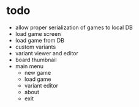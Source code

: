 # todo

- allow proper serialization of games to local DB
- load game screen
- load game from DB
- custom variants
- variant viewer and editor
- board thumbnail
- main menu
  - new game
  - load game
  - variant editor
  - about
  - exit